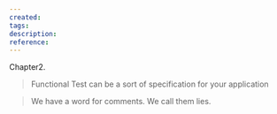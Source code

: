 ```yaml
---
created: 
tags: 
description: 
reference:
---
```

Chapter2.
> Functional Test can be a sort of specification for your application

> We have a word for comments. We call them lies.